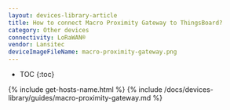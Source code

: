 ```yaml
---
layout: devices-library-article
title: How to connect Macro Proximity Gateway to ThingsBoard?
category: Other devices
connectivity: LoRaWAN®
vendor: Lansitec
deviceImageFileName: macro-proximity-gateway.png
---
```


* TOC
{:toc}

{% include get-hosts-name.html %}
{% include /docs/devices-library/guides/macro-proximity-gateway.md %}
